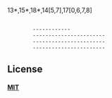 
13\*,15\*,18\*,14[5,7],17[0,6,7,8]







```

        ------------
        -----------------------
        -----------------------
        -----------------------

```




## License
#### [MIT](https://opensource.org/licenses/mit-license.php)